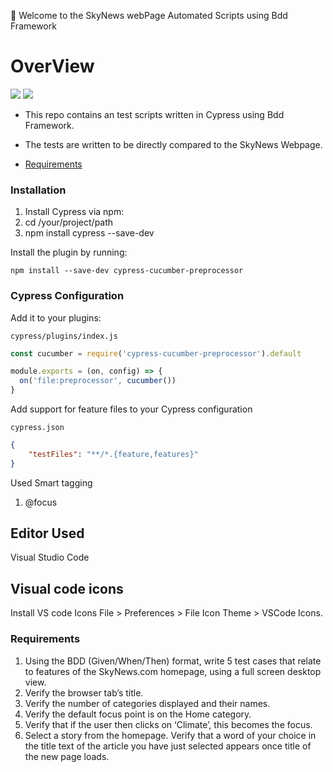 
:wave: Welcome to the SkyNews webPage Automated Scripts using Bdd Framework 

# OverView 
![](https://img.shields.io/badge/cypress-informational?style=flat&logo=cypress&logoColor=white&color=2bbc8a)
![](https://img.shields.io/badge/Bdd-informational?style=flat&logo=BDD&logoColor=green&color=2bbc8a)

- This repo contains an test scripts  written in Cypress using Bdd Framework.

- The tests are written to be directly compared to the  SkyNews Webpage.

 * [Requirements](#Requirements)

### Installation

1. Install Cypress via npm:
2. cd /your/project/path
3. npm install cypress --save-dev

Install the plugin by running:

```shell
npm install --save-dev cypress-cucumber-preprocessor
```
### Cypress Configuration

Add it to your plugins:

`cypress/plugins/index.js`

```javascript
const cucumber = require('cypress-cucumber-preprocessor').default

module.exports = (on, config) => {
  on('file:preprocessor', cucumber())
}
```
Add support for feature files to your Cypress configuration

`cypress.json`

```json
{
    "testFiles": "**/*.{feature,features}"
}
```

Used Smart tagging
1. @focus

## Editor Used 
Visual Studio Code 

## Visual code icons 
Install VS code Icons
File > Preferences > File Icon Theme > VSCode Icons.

### Requirements

1. Using the BDD (Given/When/Then) format, write 5 test cases that relate to features of the
SkyNews.com homepage, using a full screen desktop view.
2. Verify the browser tab’s title.
3. Verify the number of categories displayed and their names.
4. Verify the default focus point is on the Home category.
5. Verify that if the user then clicks on ‘Climate’, this becomes the focus.
6. Select a story from the homepage. Verify that a word of your choice in the title text of the
article you have just selected appears once title of the new page loads.






